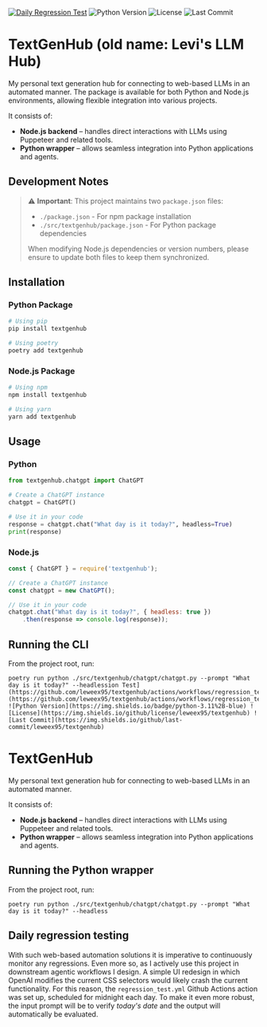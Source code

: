 [![Daily Regression Test](https://github.com/leweex95/textgenhub/actions/workflows/regression_test.yml/badge.svg)](https://github.com/leweex95/textgenhub/actions/workflows/regression_test.yml) ![Python Version](https://img.shields.io/badge/python-3.11%2B-blue) ![License](https://img.shields.io/github/license/leweex95/textgenhub) ![Last Commit](https://img.shields.io/github/last-commit/leweex95/textgenhub)

# TextGenHub (old name: Levi's LLM Hub)

My personal text generation hub for connecting to web-based LLMs in an automated manner. The package is available for both Python and Node.js environments, allowing flexible integration into various projects.

It consists of:

- **Node.js backend** – handles direct interactions with LLMs using Puppeteer and related tools.
- **Python wrapper** – allows seamless integration into Python applications and agents.

## Development Notes

> ⚠️ **Important**: This project maintains two `package.json` files:
> - `./package.json` - For npm package installation
> - `./src/textgenhub/package.json` - For Python package dependencies
>
> When modifying Node.js dependencies or version numbers, please ensure to update both files to keep them synchronized.

## Installation

### Python Package
```bash
# Using pip
pip install textgenhub

# Using poetry
poetry add textgenhub
```

### Node.js Package
```bash
# Using npm
npm install textgenhub

# Using yarn
yarn add textgenhub
```

## Usage

### Python
```python
from textgenhub.chatgpt import ChatGPT

# Create a ChatGPT instance
chatgpt = ChatGPT()

# Use it in your code
response = chatgpt.chat("What day is it today?", headless=True)
print(response)
```

### Node.js
```javascript
const { ChatGPT } = require('textgenhub');

// Create a ChatGPT instance
const chatgpt = new ChatGPT();

// Use it in your code
chatgpt.chat("What day is it today?", { headless: true })
    .then(response => console.log(response));
```

## Running the CLI

From the project root, run:

    poetry run python ./src/textgenhub/chatgpt/chatgpt.py --prompt "What day is it today?" --headlession Test](https://github.com/leweex95/textgenhub/actions/workflows/regression_test.yml/badge.svg)](https://github.com/leweex95/textgenhub/actions/workflows/regression_test.yml) ![Python Version](https://img.shields.io/badge/python-3.11%2B-blue) ![License](https://img.shields.io/github/license/leweex95/textgenhub) ![Last Commit](https://img.shields.io/github/last-commit/leweex95/textgenhub)

# TextGenHub

My personal text generation hub for connecting to web-based LLMs in an automated manner.

It consists of:

- **Node.js backend** – handles direct interactions with LLMs using Puppeteer and related tools.
- **Python wrapper** – allows seamless integration into Python applications and agents.

## Running the Python wrapper

From the project root, run:

    poetry run python ./src/textgenhub/chatgpt/chatgpt.py --prompt "What day is it today?" --headless

## Daily regression testing

With such web-based automation solutions it is imperative to continuously monitor any regressions. Even more so, as I actively use this project in downstream agentic workflows I design. A simple UI redesign in which OpenAI modifies the current CSS selectors would likely crash the current functionality. For this reason, the `regression_test.yml` Github Actions action was set up, scheduled for midnight each day. To make it even more robust, the input prompt will be to verify _today's date_ and the output will automatically be evaluated. 
